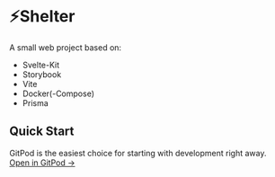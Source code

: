 # ⚡️Shelter

A small web project based on:

- Svelte-Kit
- Storybook
- Vite
- Docker(-Compose)
- Prisma

## Quick Start

GitPod is the easiest choice for starting with development right away.<br>
<a href="https://www.gitpod.io//#https://github.com/Coyenn/shelter">Open in GitPod →</a>
